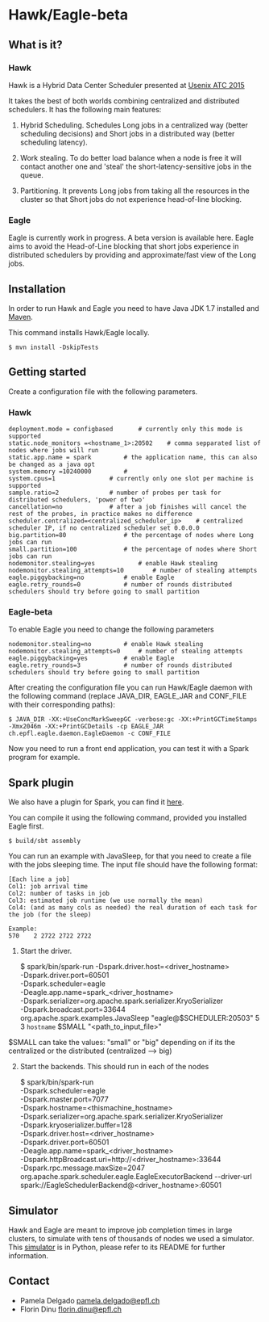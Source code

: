 Hawk/Eagle-beta 
===============

What is it?
-----------

### Hawk

Hawk is a Hybrid Data Center Scheduler presented at [Usenix ATC 2015](https://www.usenix.org/conference/atc15/technical-session/presentation/delgado)

It takes the best of both worlds combining centralized and distributed schedulers. It has the following main features:

1. Hybrid Scheduling. Schedules Long jobs in a centralized way (better scheduling decisions) and Short jobs in a distributed way (better scheduling latency).

2. Work stealing. To do better load balance when a node is free it will contact another one and 'steal' the short-latency-sensitive jobs in the queue.

3. Partitioning. It prevents Long jobs from taking all the resources in the cluster so that Short jobs do not experience head-of-line blocking.

### Eagle

Eagle is currently work in progress. A beta version is available here.
Eagle aims to avoid the Head-of-Line blocking that short jobs experience in distributed schedulers by providing and approximate/fast view of the Long jobs.

Installation
------------

In order to run Hawk and Eagle you need to have Java JDK 1.7 installed and [Maven](https://maven.apache.org/download.cgi).

This command installs Hawk/Eagle locally.

    $ mvn install -DskipTests 


Getting started
---------------

Create a configuration file with the following parameters.

### Hawk

    deployment.mode = configbased		# currently only this mode is supported
    static.node_monitors =<hostname_1>:20502	# comma sepparated list of nodes where jobs will run
    static.app.name = spark			# the application name, this can also be changed as a java opt
    system.memory =10240000			# 
    system.cpus=1				# currently only one slot per machine is supported
    sample.ratio=2				# number of probes per task for distributed schedulers, 'power of two'
    cancellation=no				# after a job finishes will cancel the rest of the probes, in practice makes no difference
    scheduler.centralized=<centralized_scheduler_ip>	# centralized scheduler IP, if no centralized scheduler set 0.0.0.0
    big.partition=80				# the percentage of nodes where Long jobs can run
    small.partition=100				# the percentage of nodes where Short jobs can run
    nodemonitor.stealing=yes			# enable Hawk stealing
    nodemonitor.stealing_attempts=10		# number of stealing attempts
    eagle.piggybacking=no			# enable Eagle
    eagle.retry_rounds=0			# number of rounds distributed schedulers should try before going to small partition


### Eagle-beta

To enable Eagle you need to change the following parameters

    nodemonitor.stealing=no			# enable Hawk stealing
    nodemonitor.stealing_attempts=0		# number of stealing attempts
    eagle.piggybacking=yes			# enable Eagle
    eagle.retry_rounds=3			# number of rounds distributed schedulers should try before going to small partition

After creating the configuration file you can run Hawk/Eagle daemon with the following command (replace JAVA_DIR, EAGLE_JAR and CONF_FILE with their corresponding paths):

    $ JAVA_DIR -XX:+UseConcMarkSweepGC -verbose:gc -XX:+PrintGCTimeStamps -Xmx2046m -XX:+PrintGCDetails -cp EAGLE_JAR ch.epfl.eagle.daemon.EagleDaemon -c CONF_FILE

Now you need to run a front end application, you can test it with a Spark program for example.

Spark plugin
------------

We also have a plugin for Spark, you can find it [here](https://github.com/epfl-labos/spark/tree/eagle-beta).

You can compile it using the following command, provided you installed Eagle first.

    $ build/sbt assembly

You can run an example with JavaSleep, for that you need to create a file with the jobs sleeping time. The input file should have the following format:
 
    [Each line a job]
    Col1: job arrival time
    Col2: number of tasks in job
    Col3: estimated job runtime (we use normally the mean)
    Col4: (and as many cols as needed) the real duration of each task for the job (for the sleep)

    Example:
    570    2 2722 2722 2722 


1. Start the driver.

    $ spark/bin/spark-run -Dspark.driver.host=<driver_hostname> \
	-Dspark.driver.port=60501\
        -Dspark.scheduler=eagle \
        -Deagle.app.name=spark_<driver_hostname> \
        -Dspark.serializer=org.apache.spark.serializer.KryoSerializer \
        -Dspark.broadcast.port=33644 \
        org.apache.spark.examples.JavaSleep "eagle@$SCHEDULER:20503" 5 3 `hostname` $SMALL "<path_to_input_file>"

$SMALL can take the values: "small" or "big" depending on if its the centralized or the distributed (centralized --> big)

2. Start the backends. This should run in each of the nodes

    $ spark/bin/spark-run \
	-Dspark.scheduler=eagle \
	-Dspark.master.port=7077 \
	-Dspark.hostname=<thismachine_hostname> \
	-Dspark.serializer=org.apache.spark.serializer.KryoSerializer \
	-Dspark.kryoserializer.buffer=128 \
	-Dspark.driver.host=<driver_hostname> \
	-Dspark.driver.port=60501 \
	-Deagle.app.name=spark_<driver_hostname> \
	-Dspark.httpBroadcast.uri=http://<driver_hostname>:33644 \
	-Dspark.rpc.message.maxSize=2047 \
	    org.apache.spark.scheduler.eagle.EagleExecutorBackend --driver-url spark://EagleSchedulerBackend@<driver_hostname>:60501

Simulator
------------

Hawk and Eagle are meant to improve job completion times in large clusters, to simulate with tens of thousands of nodes we used a simulator. This [simulator](https://github.com/epfl-labos/eagle/tree/master/simulation) is in Python, please refer to its README for further information.

Contact
-------
- Pamela Delgado <pamela.delgado@epfl.ch>
- Florin Dinu <florin.dinu@epfl.ch>
